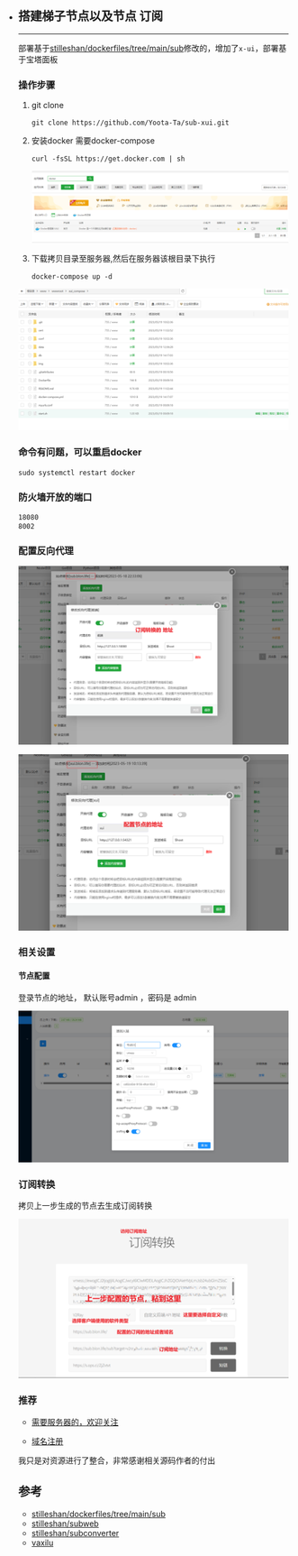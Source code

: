 - ## 搭建梯子节点以及节点 订阅

  ---

  部署基于[stilleshan/dockerfiles/tree/main/sub](https://github.com/stilleshan/dockerfiles/tree/main/sub)修改的，增加了`x-ui`，部署基于宝塔面板

  ### 操作步骤

  1. git clone 

     ```
     git clone https://github.com/Yoota-Ta/sub-xui.git
     ```

     

  2. 安装docker 需要docker-compose

     ```
     curl -fsSL https://get.docker.com | sh
     ```

     ![](./img/07.png)

  3. 下载拷贝目录至服务器,然后在服务器该根目录下执行

     ```
     docker-compose up -d
     ```

  ![](./img/06.png)

  

  ### 命令有问题，可以重启docker

  ```
  sudo systemctl restart docker
  ```

  ### 防火墙开放的端口

  ```
  18080
  8002
  ```
  
  
  
  ### 配置反向代理
  
  ![](./img/02.png)
  
  
  
  ![](./img/03.png)
  
  ### 相关设置
  
  #### 节点配置 
  
  登录节点的地址， 默认账号admin ，密码是 admin 
  
  ![](./img/04.png)
  
  ### 订阅转换
  
  拷贝上一步生成的节点去生成订阅转换 
  
  ![](./img/05.png)
  
  
  
  ### 推荐
  
  - [需要服务器的，欢迎关注](https://www.xwhoo.info)
  
  - [域名注册](https://www.godaddy.com/)
  
  
  
  我只是对资源进行了整合，非常感谢相关源码作者的付出
  
  ## 参考
  
  - [stilleshan/dockerfiles/tree/main/sub](https://github.com/stilleshan/dockerfiles/tree/main/sub)
  - [stilleshan/subweb](https://github.com/stilleshan/subweb)
  - [stilleshan/subconverter](https://github.com/stilleshan/dockerfiles/tree/main/sub)
  - [vaxilu](https://github.com/vaxilu)

